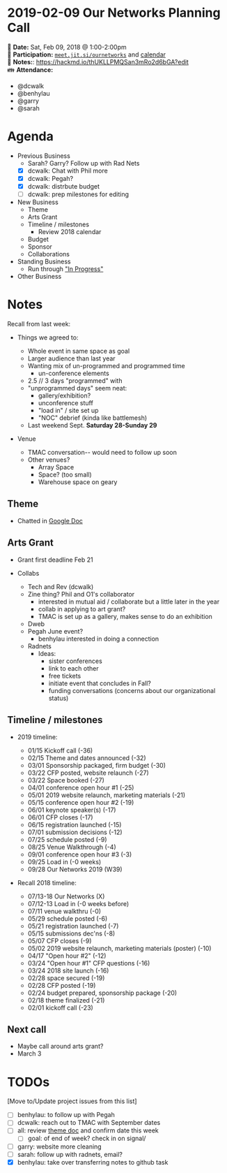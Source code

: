 # 2019-02-09 Our Networks Planning Call

:date: **Date:** Sat, Feb 09, 2018 @ 1:00-2:00pm  
:raising_hand: **Participation:** [`meet.jit.si/ournetworks`](https://meet.jit.si/ournetworks) and [calendar](https://calendar.google.com/calendar/embed?src=aers7atolh0uurlfmkoki9kikg%40group.calendar.google.com&ctz=America%2FToronto)  
:notebook: **Notes:**: https://hackmd.io/thUKLLPMQSan3mRo2d6bGA?edit  
:family: **Attendance:**
- @dcwalk
- @benhylau
- @garry
- @sarah

# Agenda

- Previous Business
    - Sarah? Garry? Follow up with Rad Nets
    - [x] dcwalk: Chat with Phil more
    - [x] dcwalk: Pegah?
    - [x] dcwalk: distrbute budget
    - [ ] dcwalk: prep milestones for editing
- New Business
    - Theme
    - Arts Grant
    - Timeline / milestones
        - Review 2018 calendar
    - Budget
    - Sponsor
    - Collaborations
- Standing Business
  - Run through ["In Progress"](https://github.com/ournetworks/2019/projects/1)
- Other Business

# Notes

Recall from last week:
- Things we agreed to:
    - Whole event in same space as goal
    - Larger audience than last year
    - Wanting mix of un-programmed and programmed time
        - un-conference elements
    - 2.5 // 3 days "programmed" with
    - "unprogrammed days" seem neat:
        - gallery/exhibition?
        - unconference stuff
        - "load in" / site set up
        - "NOC" debrief (kinda like battlemesh)
    - Last weekend Sept. **Saturday 28-Sunday 29**

- Venue
    - TMAC conversation-- would need to follow up soon
    - Other venues?
        - Array Space
        - Space? (too small)
        - Warehouse space on geary

## Theme

- Chatted in [Google Doc](https://docs.google.com/document/d/12o3Nkqy3eJGD5xqr-D_uuSy-nfsJ55jmcVTPcjjvT-I/edit#)

## Arts Grant

- Grant first deadline Feb 21

- Collabs
    - Tech and Rev (dcwalk)
    - Zine thing? Phil and O1's collaborator
        - interested in mutual aid / collaborate but a little later in the year
        - collab in applying to art grant?
        - TMAC is set up as a gallery, makes sense to do an exhibition
    - Dweb
    - Pegah June event?
        - benhylau interested in doing a connection
    - Radnets
        - Ideas:
            - sister conferences
            - link to each other
            - free tickets
            - initiate event that concludes in Fall?
            - funding conversations (concerns about our organizational status)

## Timeline / milestones

- 2019 timeline:
    - 01/15 Kickoff call (-36) 
    - 02/15 Theme and dates announced (-32)
    - 03/01 Sponsorship packaged, firm budget (-30)
    - 03/22 CFP posted, website relaunch (-27)
    - 03/22 Space booked (-27)
    - 04/01 conference open hour #1 (-25)
    - 05/01 2019 website relaunch, marketing materials (-21)
    - 05/15 conference open hour #2 (-19)
    - 06/01 keynote speaker(s) (-17)
    - 06/01 CFP closes (-17)
    - 06/15 registration launched (-15)
    - 07/01 submission decisions (-12)
    - 07/25 schedule posted (-9)
    - 08/25 Venue Walkthrough (-4)
    - 09/01 conference open hour #3 (-3)
    - 09/25 Load in (-0 weeks)
    - 09/28 Our Networks 2019 (W39)

- Recall 2018 timeline: 
    - 07/13-18 Our Networks (X)
    - 07/12-13 Load in (-0 weeks before)
    - 07/11 venue walkthru (-0)
    - 05/29 schedule posted (-6)
    - 05/21 registration launched (-7)
    - 05/15 submissions dec'ns (-8)
    - 05/07 CFP closes (-9)
    - 05/02 2019 website relaunch, marketing materials (poster) (-10)
    - 04/17 "Open hour #2" (-12)
    - 03/24 "Open hour #1" CFP questions (-16)
    - 03/24 2018 site launch (-16)
    - 02/28 space secured (-19)
    - 02/28 CFP posted (-19)
    - 02/24 budget prepared, sponsorship package (-20)
    - 02/18 theme finalized (-21)
    - 02/01 kickoff call (-23)

## Next call

- Maybe call around arts grant?
- March 3

# TODOs

[Move to/Update project issues from this list]

- [ ] benhylau: to follow up with Pegah
- [ ] dcwalk: reach out to TMAC with September dates
- [ ] all: review [theme doc](https://docs.google.com/document/d/12o3Nkqy3eJGD5xqr-D_uuSy-nfsJ55jmcVTPcjjvT-I/edit#) and confirm date this week
    - [ ] goal: of end of week? check in on signal/
- [ ] garry: website more cleaning
- [ ] sarah: follow up with radnets, email?
- [x] benhylau: take over transferring notes to github task
